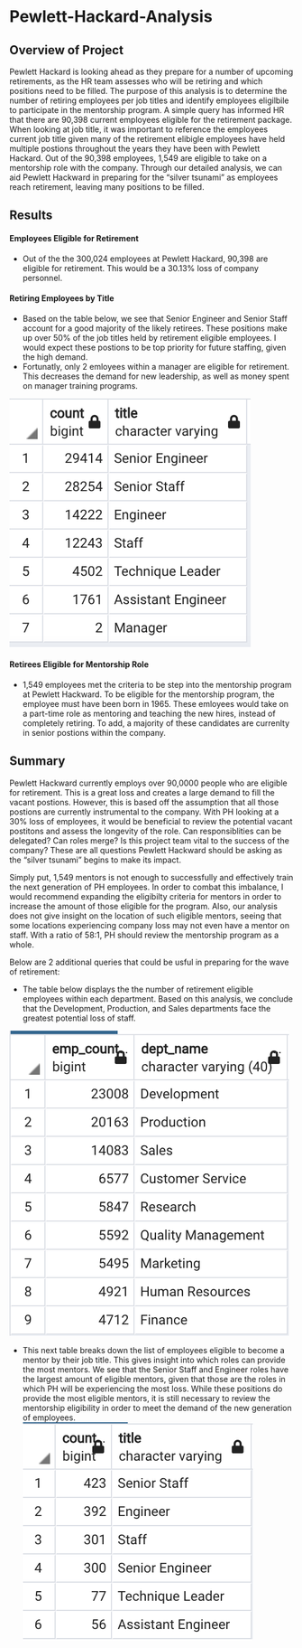 # Pewlett-Hackard-Analysis

## Overview of Project 
Pewlett Hackard is looking ahead as they prepare for a number of upcoming retirements, as the HR team assesses who will be retiring and which positions need to be filled. The purpose of this analysis is to determine the number of retiring employees per job titles and identify employees eligilbile to participate in the mentorship program. A simple query has informed HR that there are 90,398 current employees eligible for the retirement package. When looking at job title, it was important to reference the employees current job title given many of the retirement elibigle employees have held multiple postions throughout the years they have been with Pewlett Hackard. Out of the 90,398 employees, 1,549 are eligible to take on a mentorship role with the company. Through our detailed analysis, we can aid Pewlett Hackward in preparing for the “silver tsunami” as employees reach retirement, leaving many positions to be filled. 

## Results 
#### Employees Eligible for Retirement
- Out of the the 300,024 employees at Pewlett Hackard, 90,398 are eligible for retirement. This would be a 30.13% loss of company personnel. 

#### Retiring Employees by Title 
- Based on the table below, we see that Senior Engineer and Senior Staff account for a good majority of the likely retirees. These positions make up over 50% of the job titles held by retirement eligible employees. I would expect these postions to be top priority for future staffing, given the high demand. 
- Fortunatly, only 2 emloyees within a manager are eligible for retirement. This decreases the demand for new leadership, as well as money spent on manager training programs. 

![](resources/retiring_titles.png)

#### Retirees Eligible for Mentorship Role
- 1,549 employees met the criteria to be step into the mentorship program at Pewlett Hackward. To be eligible for the mentorship program, the employee must have been born in 1965. These emloyees would take on a part-time role as mentoring and teaching the new hires, instead of completely retiring. To add, a majority of these candidates are currenlty in senior postions within the company.   

## Summary
Pewlett Hackward currently employs over 90,0000 people who are eligible for retirement. This is a great loss and creates a large demand to fill the vacant postions. However, this is based off the assumption that all those postions are currently instrumental to the company. With PH looking at a 30% loss of employees, it would be beneficial to review the potential vacant postitons and assess the longevity of the role. Can responsiblities can be delegated? Can roles merge? Is this project team vital to the success of the company? These are all questions Pewlett Hackward should be asking as the “silver tsunami” begins to make its impact. 

Simply put, 1,549 mentors is not enough to successfully and effectively train the next generation of PH employees. In order to combat this imbalance, I would recommend expanding the eligibilty criteria for mentors in order to increase the amount of those eligible for the program. Also, our analysis does not give insight on the location of such eligible mentors, seeing that some locations experiencing company loss may not even have a mentor on staff. With a ratio of 58:1, PH should review the mentorship program as a whole. 

Below are 2 additional queries that could be usful in preparing for the wave of retirement: 

- The table below displays the the number of retirement eligible employees within each department. Based on this analysis, we conclude that the Development, Production, and Sales departments face the greatest potential loss of staff.

![](resources/retiring_dept.png)

- This next table breaks down the list of employees eligible to become a mentor by their job title. This gives insight into which roles can provide the most mentors. We see that the Senior Staff and Engineer roles have the largest amount of eligible mentors, given that those are the roles in which PH will be experiencing the most loss. While these positions do provide the most eligible mentors, it is still necessary to review the mentorship eligibility in order to meet the demand of the new generation of employees. 
![](resources/mentor.png)

